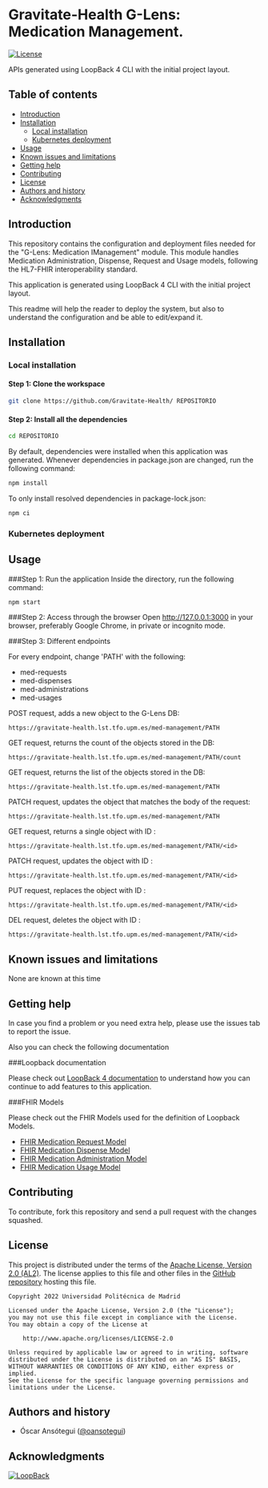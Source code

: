 
Gravitate-Health G-Lens: Medication Management.
=================================================

[![License](https://img.shields.io/badge/License-Apache_2.0-blue.svg)](https://opensource.org/licenses/Apache-2.0)

APIs generated using LoopBack 4 CLI with the  initial project layout.

Table of contents
-----------------

* [Introduction](#introduction)
* [Installation](#installation)
    - [Local installation](#local-installation)
    - [Kubernetes deployment](#kubernetes-deployment)
* [Usage](#usage)
* [Known issues and limitations](#known-issues-and-limitations)
* [Getting help](#getting-help)
* [Contributing](#contributing)
* [License](#license)
* [Authors and history](#authors-and-history)
* [Acknowledgments](#acknowledgments)


Introduction
------------
This repository contains the configuration and deployment files needed for the "G-Lens: Medication IManagement" module.
This module handles Medication Administration, Dispense, Request and Usage models, following the HL7-FHIR interoperability standard.

This application is generated using LoopBack 4 CLI with the initial project layout.

This readme will help the reader to deploy the system, but also to understand the configuration and be able to edit/expand it.

Installation
------------
### Local installation

#### Step 1: Clone the workspace
```bash
git clone https://github.com/Gravitate-Health/ REPOSITORIO
```
#### Step 2: Install all the dependencies

```bash
cd REPOSITORIO
```

By default, dependencies were installed when this application was generated.
Whenever dependencies in package.json are changed, run the following command:

```bash
npm install
```

To only install resolved dependencies in package-lock.json:
```bash
npm ci
```

### Kubernetes deployment

Usage
-----
###Step 1: Run the application
Inside the directory, run the following command:
```bash
npm start
```
###Step 2: Access through the browser
Open http://127.0.0.1:3000 in your browser, preferably Google Chrome, in private or incognito mode.

###Step 3:  Different endpoints

For every endpoint, change 'PATH' with the following:
- med-requests
- med-dispenses
- med-administrations
- med-usages

POST request, adds a new object to the G-Lens DB: 

    https://gravitate-health.lst.tfo.upm.es/med-management/PATH

GET request, returns the count of the objects stored in the DB:

    https://gravitate-health.lst.tfo.upm.es/med-management/PATH/count

GET request, returns the list of the objects stored in the DB: 

    https://gravitate-health.lst.tfo.upm.es/med-management/PATH

PATCH request, updates the object that matches the body of the request: 

    https://gravitate-health.lst.tfo.upm.es/med-management/PATH

GET request, returns a single object with ID <id>: 

    https://gravitate-health.lst.tfo.upm.es/med-management/PATH/<id>

PATCH request, updates the object with ID <id>: 

    https://gravitate-health.lst.tfo.upm.es/med-management/PATH/<id>

PUT request, replaces the object with ID <id>: 

    https://gravitate-health.lst.tfo.upm.es/med-management/PATH/<id>

DEL request, deletes the object with ID <id>: 

    https://gravitate-health.lst.tfo.upm.es/med-management/PATH/<id>


Known issues and limitations
----------------------------
None are known at this time

Getting help
------------

In case you find a problem or you need extra help, please use the issues tab to report the issue.

Also you can check the following documentation

###Loopback documentation

Please check out [LoopBack 4 documentation](https://loopback.io/doc/en/lb4/) to
understand how you can continue to add features to this application.



###FHIR Models

Please check out the FHIR Models used for the definition of Loopback Models.
- [FHIR Medication Request Model](https://build.fhir.org/medicationrequest.html)
- [FHIR Medication Dispense Model](https://build.fhir.org/medicationdispense.html)
- [FHIR Medication Administration Model](https://build.fhir.org/medicationadministration.html)
- [FHIR Medication Usage Model](https://build.fhir.org/medicationusage.html)

Contributing
------------
To contribute, fork this repository and send a pull request with the changes squashed.

License
-------

This project is distributed under the terms of the [Apache License, Version 2.0 (AL2)](http://www.apache.org/licenses/LICENSE-2.0).  The license applies to this file and other files in the [GitHub repository](https://github.com/Gravitate-Health/Gateway) hosting this file.

```
Copyright 2022 Universidad Politécnica de Madrid

Licensed under the Apache License, Version 2.0 (the "License");
you may not use this file except in compliance with the License.
You may obtain a copy of the License at

    http://www.apache.org/licenses/LICENSE-2.0

Unless required by applicable law or agreed to in writing, software
distributed under the License is distributed on an "AS IS" BASIS,
WITHOUT WARRANTIES OR CONDITIONS OF ANY KIND, either express or implied.
See the License for the specific language governing permissions and
limitations under the License.
```

Authors and history
---------------------------
- Óscar Ansótegui ([@oansotegui](https://github.com/oansotegui))

Acknowledgments
---------------

[![LoopBack](https://github.com/strongloop/loopback-next/raw/master/docs/site/imgs/branding/Powered-by-LoopBack-Badge-(blue)-@2x.png)](http://loopback.io/)

